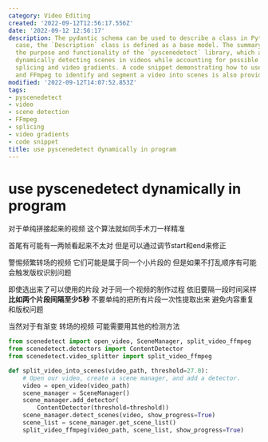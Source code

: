 ```yaml
---
category: Video Editing
created: '2022-09-12T12:56:17.556Z'
date: '2022-09-12 12:56:17'
description: The pydantic schema can be used to describe a class in Python. In this
  case, the `Description` class is defined as a base model. The summary provided describes
  the purpose and functionality of the `pyscenedetect` library, which assists with
  dynamically detecting scenes in videos while accounting for possible issues like
  splicing and video gradients. A code snippet demonstrating how to use this library
  and FFmpeg to identify and segment a video into scenes is also provided.
modified: '2022-09-12T14:07:52.853Z'
tags:
- pyscenedetect
- video
- scene detection
- FFmpeg
- splicing
- video gradients
- code snippet
title: use pyscenedetect dynamically in program
---
```


# use pyscenedetect dynamically in program

对于单纯拼接起来的视频 这个算法就如同手术刀一样精准

首尾有可能有一两帧看起来不太对 但是可以通过调节start和end来修正

警惕频繁转场的视频 它们可能是属于同一个小片段的 但是如果不打乱顺序有可能会触发版权识别问题

即使选出来了可以使用的片段 对于同一个视频的制作过程 依旧要隔一段时间采样 **比如两个片段间隔至少5秒** 不要单纯的把所有片段一次性提取出来 避免内容重复和版权问题

当然对于有渐变 转场的视频 可能需要用其他的检测方法

```python
from scenedetect import open_video, SceneManager, split_video_ffmpeg
from scenedetect.detectors import ContentDetector
from scenedetect.video_splitter import split_video_ffmpeg

def split_video_into_scenes(video_path, threshold=27.0):
    # Open our video, create a scene manager, and add a detector.
    video = open_video(video_path)
    scene_manager = SceneManager()
    scene_manager.add_detector(
        ContentDetector(threshold=threshold))
    scene_manager.detect_scenes(video, show_progress=True)
    scene_list = scene_manager.get_scene_list()
    split_video_ffmpeg(video_path, scene_list, show_progress=True)
```
